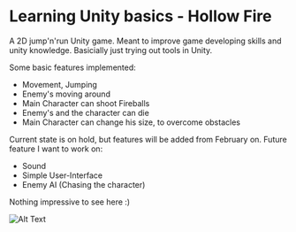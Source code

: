 # Learning Unity basics - Hollow Fire

A 2D jump'n'run Unity game. Meant to improve game developing skills and unity knowledge. Basicially just trying out tools in Unity.

Some basic features implemented:

*	Movement, Jumping
*	Enemy's moving around
*	Main Character can shoot Fireballs
*	Enemy's and the character can die
*	Main Character can change his size, to overcome obstacles

Current state is on hold, but features will be added from February on.
Future feature I want to work on:

*	Sound
*	Simple User-Interface
*	Enemy AI (Chasing the character)


Nothing impressive to see here :)

![Alt Text](https://github.com/TheOneNix/HollowFire/blob/master/gameplay.gif)